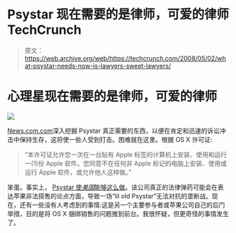 # Psystar 现在需要的是律师，可爱的律师 TechCrunch

> 原文：<https://web.archive.org/web/https://techcrunch.com/2008/05/02/what-psystar-needs-now-is-lawyers-sweet-lawyers/>

# 心理星现在需要的是律师，可爱的律师

![](img/7bb00ff1727ff481d834a46ac0fa13cb.png)

[News.com.com](https://web.archive.org/web/20230206121824/http://www.news.com/8301-13579_3-9933896-37.html)深入挖掘 Psystar 真正需要的东西，以便在肯定和迅速的诉讼冲击中保持生存，这将使一些人受到打击。困难就在这里。根据 OS X 许可证:

> “本许可证允许您一次在一台贴有 Apple 标签的计算机上安装、使用和运行一(1)份 Apple 软件。您同意不在任何非 Apple 标记的电脑上安装、使用或运行 Apple 软件，或允许他人这样做。”

笨蛋。事实上， [Psystar 使*美国*能够这么做](https://web.archive.org/web/20230206121824/http://www.crunchgear.com/2008/05/01/psystar-openpc-unboxed-and-benchmarked/)。该公司真正的法律弹药可能会在表达苹果非法搭售的论点方面，导致一场“lil old Psystar”无法对抗的垄断战。现在，还有一些没有人考虑到的事情:这是另一个主要参与者或苹果公司自己的后门举措，目的是将 OS X 捆绑销售的问题推到前台。我很怀疑，但更奇怪的事情发生了。